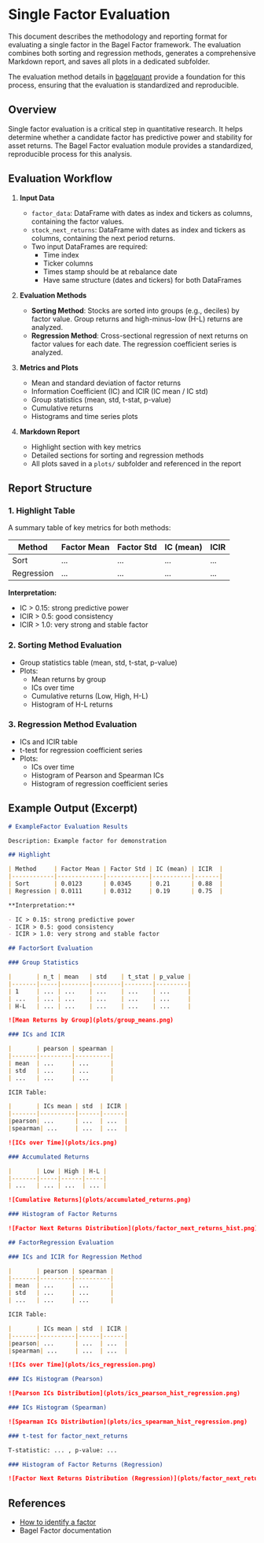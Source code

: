 # Single Factor Evaluation

This document describes the methodology and reporting format for evaluating a single factor in the Bagel Factor framework. The evaluation combines both sorting and regression methods, generates a comprehensive Markdown report, and saves all plots in a dedicated subfolder.

The evaluation method details in [bagelquant](https://bagelquant.com/factor-models/single-factor-evaluation/) provide a foundation for this process, ensuring that the evaluation is standardized and reproducible.

## Overview

Single factor evaluation is a critical step in quantitative research. It helps determine whether a candidate factor has predictive power and stability for asset returns. The Bagel Factor evaluation module provides a standardized, reproducible process for this analysis.

## Evaluation Workflow

1. **Input Data**
   - `factor_data`: DataFrame with dates as index and tickers as columns, containing the factor values.
   - `stock_next_returns`: DataFrame with dates as index and tickers as columns, containing the next period returns.
   - Two input DataFrames are required:
     - Time index
     - Ticker columns
     - Times stamp should be at rebalance date
     - Have same structure (dates and tickers) for both DataFrames

2. **Evaluation Methods**
   - **Sorting Method**: Stocks are sorted into groups (e.g., deciles) by factor value. Group returns and high-minus-low (H-L) returns are analyzed.
   - **Regression Method**: Cross-sectional regression of next returns on factor values for each date. The regression coefficient series is analyzed.

3. **Metrics and Plots**
   - Mean and standard deviation of factor returns
   - Information Coefficient (IC) and ICIR (IC mean / IC std)
   - Group statistics (mean, std, t-stat, p-value)
   - Cumulative returns
   - Histograms and time series plots

4. **Markdown Report**
   - Highlight section with key metrics
   - Detailed sections for sorting and regression methods
   - All plots saved in a `plots/` subfolder and referenced in the report

## Report Structure

### 1. Highlight Table

A summary table of key metrics for both methods:

| Method      | Factor Mean | Factor Std | IC (mean) | ICIR  |
|-------------|-------------|------------|-----------|-------|
| Sort        | ...         | ...        | ...       | ...   |
| Regression  | ...         | ...        | ...       | ...   |

**Interpretation:**

- IC > 0.15: strong predictive power
- ICIR > 0.5: good consistency
- ICIR > 1.0: very strong and stable factor

### 2. Sorting Method Evaluation

- Group statistics table (mean, std, t-stat, p-value)
- Plots:
  - Mean returns by group
  - ICs over time
  - Cumulative returns (Low, High, H-L)
  - Histogram of H-L returns

### 3. Regression Method Evaluation

- ICs and ICIR table
- t-test for regression coefficient series
- Plots:
  - ICs over time
  - Histogram of Pearson and Spearman ICs
  - Histogram of regression coefficient series

## Example Output (Excerpt)

```markdown
# ExampleFactor Evaluation Results

Description: Example factor for demonstration

## Highlight

| Method     | Factor Mean | Factor Std | IC (mean) | ICIR  |
|------------|-------------|------------|-----------|-------|
| Sort       | 0.0123      | 0.0345     | 0.21      | 0.88  |
| Regression | 0.0111      | 0.0312     | 0.19      | 0.75  |

**Interpretation:**

- IC > 0.15: strong predictive power
- ICIR > 0.5: good consistency
- ICIR > 1.0: very strong and stable factor

## FactorSort Evaluation

### Group Statistics

|       | n_t | mean   | std    | t_stat | p_value |
|-------|-----|--------|--------|--------|---------|
| 1     | ... | ...    | ...    | ...    | ...     |
| ...   | ... | ...    | ...    | ...    | ...     |
| H-L   | ... | ...    | ...    | ...    | ...     |

![Mean Returns by Group](plots/group_means.png)

### ICs and ICIR

|       | pearson | spearman |
|-------|---------|----------|
| mean  | ...     | ...      |
| std   | ...     | ...      |
| ...   | ...     | ...      |

ICIR Table:

|       | ICs mean | std  | ICIR |
|-------|----------|------|------|
|pearson| ...      | ...  | ...  |
|spearman| ...     | ...  | ...  |

![ICs over Time](plots/ics.png)

### Accumulated Returns

|       | Low | High | H-L |
|-------|-----|------|-----|
| ...   | ... | ...  | ... |

![Cumulative Returns](plots/accumulated_returns.png)

### Histogram of Factor Returns

![Factor Next Returns Distribution](plots/factor_next_returns_hist.png)

## FactorRegression Evaluation

### ICs and ICIR for Regression Method

|       | pearson | spearman |
|-------|---------|----------|
| mean  | ...     | ...      |
| std   | ...     | ...      |
| ...   | ...     | ...      |

ICIR Table:

|       | ICs mean | std  | ICIR |
|-------|----------|------|------|
|pearson| ...      | ...  | ...  |
|spearman| ...     | ...  | ...  |

![ICs over Time](plots/ics_regression.png)

### ICs Histogram (Pearson)

![Pearson ICs Distribution](plots/ics_pearson_hist_regression.png)

### ICs Histogram (Spearman)

![Spearman ICs Distribution](plots/ics_spearman_hist_regression.png)

### t-test for factor_next_returns

T-statistic: ... , p-value: ...

### Histogram of Factor Returns (Regression)

![Factor Next Returns Distribution (Regression)](plots/factor_next_returns_hist_regression.png)
```

## References

- [How to identify a factor](https://bagelquant.com/factor-models/how-to-identify-a-factor/)
- Bagel Factor documentation
